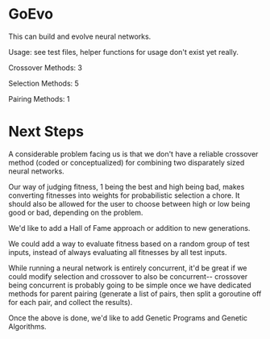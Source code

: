 # GoEvo #

This can build and evolve neural networks.

Usage: see test files, helper functions for usage don't exist yet really.

Crossover Methods: 3

Selection Methods: 5

Pairing Methods: 1

# Next Steps #

 A considerable problem facing us is that we don't have a reliable crossover method (coded or conceptualized) for combining two disparately sized neural networks. 

Our way of judging fitness, 1 being the best and high being bad, makes converting fitnesses into weights for probabilistic selection a chore. It should also be allowed for the user to choose between high or low being good or bad, depending on the problem.

We'd like to add a Hall of Fame approach or addition to new generations.

We could add a way to evaluate fitness based on a random group of test inputs, instead of always evaluating all fitnesses by all test inputs.

While running a neural network is entirely concurrent, it'd be great if we could modify selection and crossover to also be concurrent-- crossover being concurrent is probably going to be simple once we have dedicated methods for parent pairing (generate a list of pairs, then split a goroutine off for each pair, and collect the results).

Once the above is done, we'd like to add Genetic Programs and Genetic Algorithms.